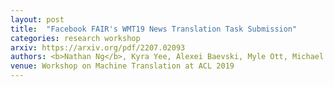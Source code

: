 ```yaml
---
layout: post
title:  "Facebook FAIR's WMT19 News Translation Task Submission"
categories: research workshop
arxiv: https://arxiv.org/pdf/2207.02093
authors: <b>Nathan Ng</b>, Kyra Yee, Alexei Baevski, Myle Ott, Michael Auli, Sergey Edunov
venue: Workshop on Machine Translation at ACL 2019
---
```


